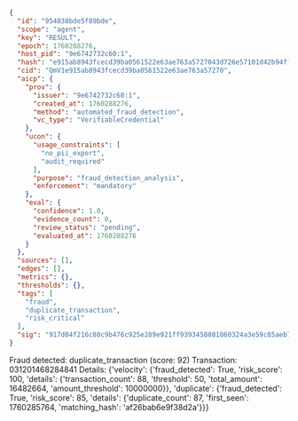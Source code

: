 ```json
{
  "id": "954038bde5f89bde",
  "scope": "agent",
  "key": "RESULT",
  "epoch": 1760288276,
  "host_pid": "9e6742732c60:1",
  "hash": "e915ab8943fcecd39ba0561522e63ae763a5727043d726e57101d42b94ff27f3",
  "cid": "QmV1e915ab8943fcecd39ba0561522e63ae763a57270",
  "aicp": {
    "prov": {
      "issuer": "9e6742732c60:1",
      "created_at": 1760288276,
      "method": "automated_fraud_detection",
      "vc_type": "VerifiableCredential"
    },
    "ucon": {
      "usage_constraints": [
        "no_pii_export",
        "audit_required"
      ],
      "purpose": "fraud_detection_analysis",
      "enforcement": "mandatory"
    },
    "eval": {
      "confidence": 1.0,
      "evidence_count": 0,
      "review_status": "pending",
      "evaluated_at": 1760288276
    }
  },
  "sources": [],
  "edges": [],
  "metrics": {},
  "thresholds": {},
  "tags": [
    "fraud",
    "duplicate_transaction",
    "risk_critical"
  ],
  "sig": "917d04f216c80c9b476c925e289e921ff9393458081860324a3e59c85aeb7041"
}
```

Fraud detected: duplicate_transaction (score: 92)
Transaction: 031201468284841
Details: {'velocity': {'fraud_detected': True, 'risk_score': 100, 'details': {'transaction_count': 88, 'threshold': 50, 'total_amount': 16482664, 'amount_threshold': 10000000}}, 'duplicate': {'fraud_detected': True, 'risk_score': 85, 'details': {'duplicate_count': 87, 'first_seen': 1760285764, 'matching_hash': 'af26bab6e9f38d2a'}}}